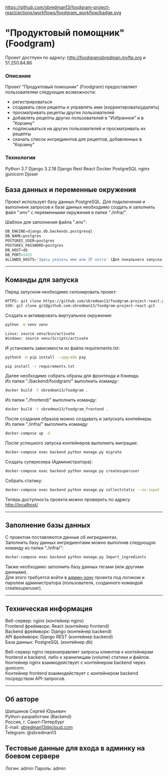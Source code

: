 https://github.com/sbredman13/foodgram-project-react/actions/workflows/foodgram_workflow/badge.svg


# "Продуктовый помощник" (Foodgram)

Проект достпуен по адресу: http://foodgramsbredman.myftp.org и 51.250.84.86

### Описание

Проект "Продуктовый помошник" (Foodgram) предоставляет пользователям следующие возможности:
  - регистрироваться
  - создавать свои рецепты и управлять ими (корректировать\удалять)
  - просматривать рецепты других пользователей
  - добавлять рецепты других пользователей в "Избранное" и в "Корзину"
  - подписываться на других пользователей и просматривать их рецепты
  - скачать список ингредиентов для рецептов, добавленных в "Корзину"

### Технологии
Python 3.7
Django 3.2.18 
Django Rest
React
Docker
PostgreSQL
nginx
gunicorn
Djoser


## База данных и переменные окружения

Проект использует базу данных PostgreSQL.
Для подключения и выполненя запросов к базе данных необходимо создать и заполнить файл ".env" с переменными окружения в папке "./infra/".

Шаблон для заполнения файла ".env":
```python
DB_ENGINE=django.db.backends.postgresql
DB_NAME=postgres
POSTGRES_USER=postgres
POSTGRES_PASSWORD=postgres
DB_HOST=db
DB_PORT=5432
ALLOWED_HOSTS='Здесь указать имя или IP хоста' (Для локального запуска - 127.0.0.1)
```

---
## Команды для запуска

Перед запуском необходимо склонировать проект:
```bash
HTTPS: git clone https://github.com/sbredman13/foodgram-project-react.git
SSH: git clone git@github.com:sbredman13/foodgram-project-react.git
```

Cоздать и активировать виртуальное окружение:
```bash
python -m venv venv
```
```bash
Linux: source venv/bin/activate
Windows: source venv/Scripts/activate
```

И установить зависимости из файла requirements.txt:
```bash
python3 -m pip install --upgrade pip
```
```bash
pip install -r requirements.txt
```

Далее необходимо собрать образы для фронтенда и бэкенда.  
Из папки "./backend/foodgram/" выполнить команду:
```bash
docker build -t sbredman13/foodgram .
```

Из папки "./frontend/" выполнить команду:
```bash
docker build -t sbredman13/foodgram_frontend .
```

После создания образов можно создавать и запускать контейнеры.  
Из папки "./infra/" выполнить команду:
```bash
docker-compose up -d
```

После успешного запуска контейнеров выполнить миграции:
```bash
docker-compose exec backend python manage.py migrate
```

Создать суперюзера (Администратора):
```bash
docker-compose exec backend python manage.py createsuperuser
```

Собрать статику:
```bash
docker-compose exec backend python manage.py collectstatic --no-input
```

Теперь доступность проекта можно проверить по адресу [http://localhost/](http://localhost/)

---
## Заполнение базы данных 

С проектом поставляются данные об ингредиентах.  
Заполнить базу данных ингредиентами можно выполнив следующую команду из папки "./infra/":
```bash
docker-compose exec backend python manage.py Import_ingredients
```

Также необходимо заполнить базу данных тегами (или другими данными).  
Для этого требуется войти в [админ-зону](http://localhost/admin/)
проекта под логином и паролем администратора (пользователя, созданного командой createsuperuser).

---
## Техническая информация

Веб-сервер: nginx (контейнер nginx)  
Frontend фреймворк: React (контейнер frontend)  
Backend фреймворк: Django (контейнер backend)  
API фреймворк: Django REST (контейнер backend)  
База данных: PostgreSQL (контейнер db)

Веб-сервер nginx перенаправляет запросы клиентов к контейнерам frontend и backend, либо к хранилищам (volume) статики и файлов.  
Контейнер nginx взаимодействует с контейнером backend через gunicorn.  
Контейнер frontend взаимодействует с контейнером backend посредством API-запросов.

---
## Об авторе

Шапшинов Сергей Юрьевич  
Python-разработчик (Backend)  
Россия, г. Санкт-Петербург  
E-mail: sbredman13@icloud.com  
Telegram: @sbredman13

## Тестовые данные для входа в админку на боевом сервере

Логин: admin
Пароль: admin
